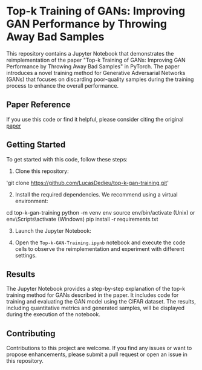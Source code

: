 # Top-k Training of GANs: Improving GAN Performance by Throwing Away Bad Samples

This repository contains a Jupyter Notebook that demonstrates the reimplementation of the paper "Top-k Training of GANs: Improving GAN Performance by Throwing Away Bad Samples" in PyTorch. The paper introduces a novel training method for Generative Adversarial Networks (GANs) that focuses on discarding poor-quality samples during the training process to enhance the overall performance.

## Paper Reference

If you use this code or find it helpful, please consider citing the original [paper](https://arxiv.org/abs/2002.06224)


## Getting Started

To get started with this code, follow these steps:

1. Clone this repository:

'git clone https://github.com/LucasDedieu/top-k-gan-training.git'

2. Install the required dependencies. We recommend using a virtual environment:

cd top-k-gan-training
python -m venv env
source env/bin/activate (Unix) or env\Scripts\activate (Windows)
pip install -r requirements.txt

3. Launch the Jupyter Notebook:

4. Open the `Top-k-GAN-Training.ipynb` notebook and execute the code cells to observe the reimplementation and experiment with different settings.

## Results

The Jupyter Notebook provides a step-by-step explanation of the top-k training method for GANs described in the paper. It includes code for training and evaluating the GAN model using the CIFAR dataset. The results, including quantitative metrics and generated samples, will be displayed during the execution of the notebook.

## Contributing

Contributions to this project are welcome. If you find any issues or want to propose enhancements, please submit a pull request or open an issue in this repository.



